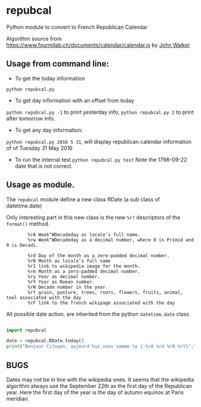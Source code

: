 # repubcal
Python module to convert to French Republican Calendar


Algorithm source from https://www.fourmilab.ch/documents/calendar/calendar.js
by [John Walker](https://en.wikipedia.org/wiki/John_Walker_(programmer))

## Usage from command line:

* To get the today information

`python repubcal.py`

* To get day information with an offset from today

`python repubcal.py -1` to print yesterday info, `python repubcal.py 2` to print after tomorrow info.

* To get any day information:

`python repubcal.py 2016 5 31`, will display republican calendar information of of Tuesday 31 May 2016

* To run the internal test
`python repubcal.py test`
Note the 1798-09-22 date that is not correct.

## Usage as module.
The `repubcal` module define a new class RDate (a sub class of datetime.date)

Only interesting part in this new class is the new `%r?` descriptors of the `format()` method.


            %rA Week^WDecadeday as locale’s full name.
            %rw Week^WDecadeday as a decimal number, where 0 is Primid and 9 is Decadi.

            %rd Day of the month as a zero-padded decimal number.
            %rB Month as locale’s full name
            %rI link to wikipedia image for the month.
            %rm Month as a zero-padded decimal number.
            %ry Year as decimal number.
            %rY Year as Roman number.
            %rW Decade number in the year.
            %rf grain, pasture, trees, roots, flowers, fruits, animal, tool associated with the day
            %rF link to the french wikipage associated with the day

All possible date action, are inherited from the python `datetime.date` class

```python

import repubcal

date = repubcal.RDate.today()
print("Bonjour Citoyen, aujourd'hui nous somme le {:%rA %rd %rB %rY}".format(date))
```

## BUGS
Dates may not be in line with the wikipedia ones. It seems that the wikipedia algorithm always use the September 22th as the first day of the Republican year. Here the first day of the year is the day of autumn equinox at Paris meridian.
